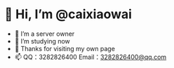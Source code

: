 # 👋 Hi, I’m @caixiaowai
- 👀 I’m a server owner
- 🌱 I’m studying now
- 💞️ Thanks for visiting my own page
- 📫 QQ：3282826400 Email：3282826400@qq.com

<!---
caixiaowai/caixiaowai is a ✨ special ✨ repository because its `README.md` (this file) appears on your GitHub profile.
You can click the Preview link to take a look at your changes.
--->
